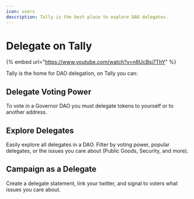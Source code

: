 ```yaml
---
icon: users
description: Tally is the best place to explore DAO delegates.
---
```


# Delegate on Tally



{% embed url="https://www.youtube.com/watch?v=n8UcBsj7ThY" %}

Tally is the home for DAO delegation, on Tally you can:&#x20;

## Delegate Voting Power&#x20;

To vote in a Governor DAO you must delegate tokens to yourself or to another address.&#x20;

## Explore Delegates

Easily explore all delegates in a DAO. Filter by voting power, popular delegates, or the issues you care about (Public Goods, Security, and more).

## Campaign as a Delegate&#x20;

Create a delegate statement, link your twitter, and signal to voters what issues you care about.&#x20;

